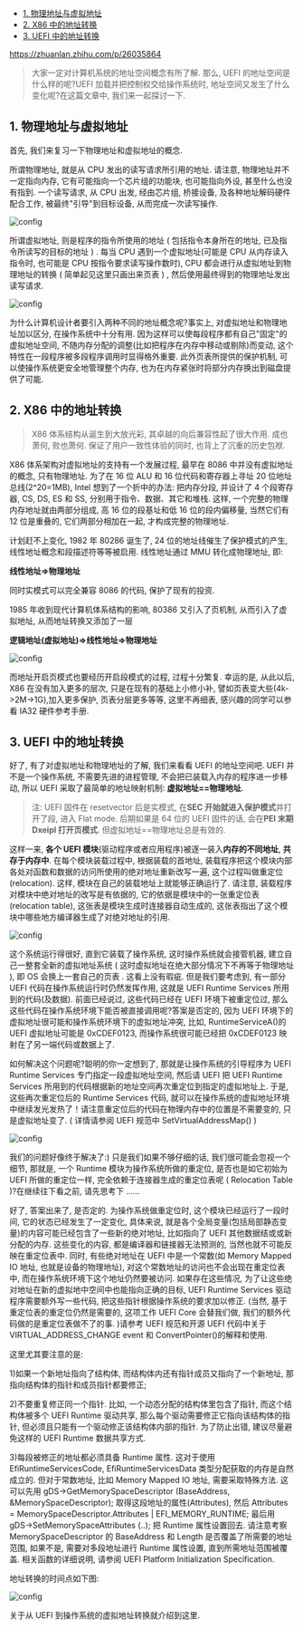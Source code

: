 
<!-- @import "[TOC]" {cmd="toc" depthFrom=1 depthTo=6 orderedList=false} -->

<!-- code_chunk_output -->

- [1. 物理地址与虚拟地址](#1-物理地址与虚拟地址)
- [2. X86 中的地址转换](#2-x86-中的地址转换)
- [3. UEFI 中的地址转换](#3-uefi-中的地址转换)

<!-- /code_chunk_output -->

https://zhuanlan.zhihu.com/p/26035864

> 大家一定对计算机系统的地址空间概念有所了解. 那么, UEFI 的地址空间是什么样的呢?UEFI 加载并把控制权交给操作系统时, 地址空间又发生了什么变化呢?在这篇文章中, 我们来一起探讨一下.

## 1. 物理地址与虚拟地址

首先, 我们来复习一下物理地址和虚拟地址的概念.

所谓物理地址, 就是从 CPU 发出的读写请求所引用的地址. 请注意, 物理地址并不一定指向内存, 它有可能指向一个芯片组的功能块, 也可能指向外设, 甚至什么也没有指到. 一个读写请求, 从 CPU 出发, 经由芯片组, 桥接设备, 及各种地址解码硬件配合工作, 被最终"引导"到目标设备, 从而完成一次读写操作.

![config](images/22.jpg)

所谓虚拟地址, 则是程序的指令所使用的地址 ( 包括指令本身所在的地址, 已及指令所读写的目标的地址 ) . 每当 CPU 遇到一个虚拟地址(可能是 CPU 从内存读入指令时, 也可能是 CPU 按指令要求读写操作数时), CPU 都会进行从虚拟地址到物理地址的转换 ( 简单起见这里只画出来页表 ) , 然后使用最终得到的物理地址发出读写请求.

![config](images/23.jpg)

为什么计算机设计者要引入两种不同的地址概念呢?事实上, 对虚拟地址和物理地址加以区分, 在操作系统中十分有用. 因为这样可以使每段程序都有自己"固定"的虚拟地址空间, 不随内存分配的调整(比如把程序在内存中移动或剔除)而变动, 这个特性在一段程序被多段程序调用时显得格外重要. 此外页表所提供的保护机制, 可以使操作系统更安全地管理整个内存, 也为在内存紧张时将部分内存换出到磁盘提供了可能.

## 2. X86 中的地址转换

> X86 体系结构从诞生到大放光彩, 其卓越的向后兼容性起了很大作用. 成也萧何, 败也萧何. 保证了用户一致性体验的同时, 也背上了沉重的历史包袱.

X86 体系架构对虚拟地址的支持有一个发展过程, 最早在 8086 中并没有虚拟地址的概念, 只有物理地址. 为了在 16 位 ALU 和 16 位代码和寄存器上寻址 20 位地址总线(2^20=1MB), Intel 想到了一个折中的办法: 把内存分段, 并设计了 4 个段寄存器, CS, DS, ES 和 SS, 分别用于指令、数据、其它和堆栈. 这样, 一个完整的物理内存地址就由两部分组成, 高 16 位的段基址和低 16 位的段内偏移量, 当然它们有 12 位是重叠的, 它们两部分相加在一起, 才构成完整的物理地址.

计划赶不上变化, 1982 年 80286 诞生了, 24 位的地址线催生了保护模式的产生, 线性地址概念和段描述符等等被启用. 线性地址通过 MMU 转化成物理地址, 即:

**线性地址=>物理地址**

同时实模式可以完全兼容 8086 的代码, 保护了现有的投资.

1985 年收到现代计算机体系结构的影响, 80386 又引入了页机制, 从而引入了虚拟地址, 从而地址转换又添加了一层

**逻辑地址(虚拟地址)=>线性地址=>物理地址**

![config](images/24.jpg)

而地址开启页模式也要经历开启段模式的过程, 过程十分繁复. 幸运的是, 从此以后, X86 在没有加入更多的层次, 只是在现有的基础上小修小补, 譬如页表变大些(4k->2M->1G),加入更多保护, 页表分层更多等等, 这里不再细表, 感兴趣的同学可以参看 IA32 硬件参考手册.

## 3. UEFI 中的地址转换

好了, 有了对虚拟地址和物理地址的了解, 我们来看看 UEFI 的地址空间吧. UEFI 并不是一个操作系统, 不需要先进的进程管理, 不会把已装载入内存的程序进一步移动, 所以 UEFI 采取了最简单的地址映射机制: **虚拟地址==物理地址**.

> 注: UEFI 固件在 resetvector 后是实模式, 在**SEC 开始就进入保护模式**并打开了段, 进入 Flat mode. 后期如果是 64 位的 UEFI 固件的话, 会在**PEI 末期 Dxeipl 打开页模式**. 但虚拟地址==物理地址总是有效的.

这样一来, **各个 UEFI 模块**(驱动程序或者应用程序)被逐一装入**内存的不同地址**, **共存于内存中**. 在每个模块装载过程中, 根据装载的首地址, 装载程序把这个模块内部各处对函数和数据的访问所使用的绝对地址重新改写一遍, 这个过程叫做重定位(relocation). 这样, 模块在自己的装载地址上就能够正确运行了. 请注意, 装载程序对模块中绝对地址的改写是有依据的, 它的依据是模块中的一张重定位表(relocation table), 这张表是模块生成时连接器自动生成的, 这张表指出了这个模块中哪些地方编译器生成了对绝对地址的引用.

![config](images/25.jpg)

这个系统运行得很好, 直到它装载了操作系统, 这时操作系统就会接管机器, 建立自己一整套全新的虚拟地址系统 ( 这时虚拟地址在绝大部分情况下不再等于物理地址 ), 即 OS 会换上一套自己的页表 . 这看上没有瑕疵. 但是我们要考虑到, 有一部分 UEFI 代码在操作系统运行时仍然发挥作用,  这就是 UEFI Runtime Services 所用到的代码(及数据). 前面已经说过, 这些代码已经在 UEFI 环境下被重定位过, 那么这些代码在操作系统环境下能否被直接调用呢?答案是否定的, 因为 UEFI 环境下的虚拟地址很可能和操作系统环境下的虚拟地址冲突, 比如, RuntimeServiceA()的 UEFI 虚拟地址可能是 0xCDEF0123, 而操作系统很可能已经把 0xCDEF0123 映射在了另一端代码或数据上了.

如何解决这个问题呢?聪明的你一定想到了, 那就是让操作系统的引导程序为 UEFI Runtime Services 专门指定一段虚拟地址空间, 然后请 UEFI 把 UEFI Runtime Services 所用到的代码根据新的地址空间再次重定位到指定的虚拟地址上. 于是, 这些再次重定位后的 Runtime Services 代码, 就可以在操作系统的虚拟地址环境中继续发光发热了！请注意重定位后的代码在物理内存中的位置是不需要变的, 只是虚拟地址变了. ( 详情请参阅 UEFI 规范中 SetVirtualAddressMap() )

![config](images/26.jpg)

我们的问题好像终于解决了:) 只是我们如果不够仔细的话, 我们很可能会忽视一个细节, 那就是, 一个 Runtime 模块为操作系统所做的重定位, 是否也是如它初始为 UEFI 所做的重定位一样, 完全依赖于连接器生成的重定位表呢 ( Relocation Table )?在继续往下看之前, 请先思考下 ......

好了, 答案出来了, 是否定的. 为操作系统做重定位时, 这个模块已经运行了一段时间, 它的状态已经发生了一定变化, 具体来说, 就是各个全局变量(包括局部静态变量)的内容可能已经包含了一些新的绝对地址, 比如指向了 UEFI 其他数据结或或新分配的内存. 这些变化的内容, 都是编译器和链接器无法预测的, 当然也就不可能反映在重定位表中. 同时, 有些绝对地址在 UEFI 中是一个常数(如 Memory Mapped IO 地址, 也就是设备的物理地址), 对这个常数地址的访问也不会出现在重定位表中, 而在操作系统环境下这个地址仍然要被访问. 如果存在这些情况, 为了让这些绝对地址在新的虚拟地中空间中也能指向正确的目标, UEFI Runtime Services 驱动程序需要额外写一些代码, 把这些指针根据操作系统的要求加以修正. (当然, 基于重定位表的重定位仍然是需要的, 这项工作 UEFI Core 会替我们做, 我们的额外代码做的是重定位表做不了的事. )请参考 UEFI 规范和开源 UEFI 代码中关于 VIRTUAL\_ADDRESS\_CHANGE event 和 ConvertPointer()的解释和使用.

这里尤其要注意的是:

1)如果一个新地址指向了结构体, 而结构体内还有指针成员又指向了一个新地址, 那指向结构体的指针和成员指针都要修正;

2)不要重复修正同一个指针. 比如, 一个动态分配的结构体里包含了指针, 而这个结构体被多个 UEFI Runtime 驱动共享, 那么每个驱动需要修正它指向该结构体的指针, 但必须且只能有一个驱动修正该结构体内部的指针. 为了防止出错, 建议尽量避免这样的 UEFI Runtime 数据共享方式.

3)每段被修正的地址都必须具备 Runtime 属性. 这对于使用 EfiRuntimeServicesCode, EfiRuntimeServicesData 类型分配获取的内存是自然成立的. 但对于常数地址, 比如 Memory Mapped IO 地址, 需要采取特殊方法. 这可以先用 gDS->GetMemorySpaceDescriptor (BaseAddress, &MemorySpaceDescriptor); 取得这段地址的属性(Attributes), 然后 Attributes = MemorySpaceDescriptor.Attributes | EFI\_MEMORY\_RUNTIME; 最后用 gDS->SetMemorySpaceAttributes (..);  把 Runtime 属性设置回去. 请注意考察 MemorySpaceDescriptor 的 BaseAddress 和 Length 是否覆盖了所需要的地址范围, 如果不是, 需要对多段地址进行 Runtime 属性设置, 直到所需地址范围被覆盖. 相关函数的详细说明, 请参阅 UEFI Platform Initialization Specification.

地址转换的时间点如下图:

![config](images/27.jpg)

关于从 UEFI 到操作系统的虚拟地址转换就介绍到这里.